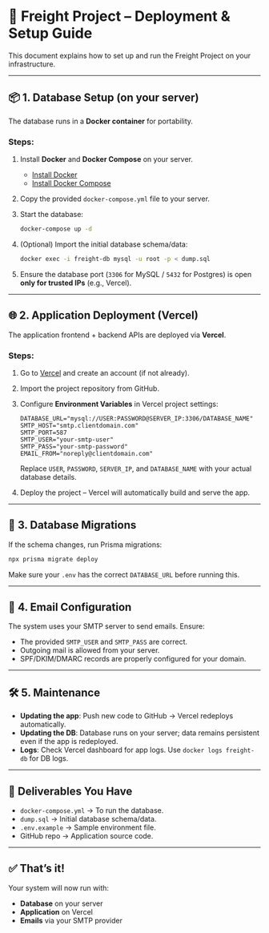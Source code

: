 # 🚀 Freight Project – Deployment & Setup Guide

This document explains how to set up and run the Freight Project on your infrastructure.

---

## 📦 1. Database Setup (on your server)

The database runs in a **Docker container** for portability.

### Steps:
1. Install **Docker** and **Docker Compose** on your server.  
   - [Install Docker](https://docs.docker.com/engine/install/)  
   - [Install Docker Compose](https://docs.docker.com/compose/install/)  

2. Copy the provided `docker-compose.yml` file to your server.

3. Start the database:
   ```bash
   docker-compose up -d
   ```

4. (Optional) Import the initial database schema/data:
   ```bash
   docker exec -i freight-db mysql -u root -p < dump.sql
   ```

5. Ensure the database port (`3306` for MySQL / `5432` for Postgres) is open **only for trusted IPs** (e.g., Vercel).

---

## 🌐 2. Application Deployment (Vercel)

The application frontend + backend APIs are deployed via **Vercel**.

### Steps:
1. Go to [Vercel](https://vercel.com/) and create an account (if not already).
2. Import the project repository from GitHub.
3. Configure **Environment Variables** in Vercel project settings:

   ```env
   DATABASE_URL="mysql://USER:PASSWORD@SERVER_IP:3306/DATABASE_NAME"
   SMTP_HOST="smtp.clientdomain.com"
   SMTP_PORT=587
   SMTP_USER="your-smtp-user"
   SMTP_PASS="your-smtp-password"
   EMAIL_FROM="noreply@clientdomain.com"
   ```

   Replace `USER`, `PASSWORD`, `SERVER_IP`, and `DATABASE_NAME` with your actual database details.

4. Deploy the project – Vercel will automatically build and serve the app.

---

## 🔄 3. Database Migrations

If the schema changes, run Prisma migrations:

```bash
npx prisma migrate deploy
```

Make sure your `.env` has the correct `DATABASE_URL` before running this.

---

## 📧 4. Email Configuration

The system uses your SMTP server to send emails. Ensure:
- The provided `SMTP_USER` and `SMTP_PASS` are correct.
- Outgoing mail is allowed from your server.
- SPF/DKIM/DMARC records are properly configured for your domain.

---

## 🛠 5. Maintenance

- **Updating the app**: Push new code to GitHub → Vercel redeploys automatically.
- **Updating the DB**: Database runs on your server; data remains persistent even if the app is redeployed.
- **Logs**: Check Vercel dashboard for app logs. Use `docker logs freight-db` for DB logs.

---

## 📂 Deliverables You Have
- `docker-compose.yml` → To run the database.
- `dump.sql` → Initial database schema/data.
- `.env.example` → Sample environment file.
- GitHub repo → Application source code.

---

## ✅ That’s it!
Your system will now run with:
- **Database** on your server
- **Application** on Vercel
- **Emails** via your SMTP provider
